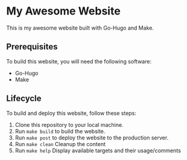 # My Awesome Website

This is my awesome website built with Go-Hugo and Make.

## Prerequisites

To build this website, you will need the following software:

- Go-Hugo
- Make

## Lifecycle

To build and deploy this website, follow these steps:

1. Clone this repository to your local machine.
2. Run `make build` to build the website.
3. Run `make post` to deploy the website to the production server.
4. Run `make clean` Cleanup the content
5. Run `make help` Display available targets and their usage/comments
